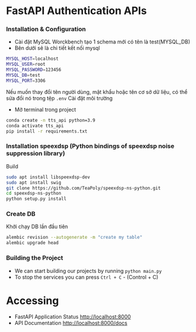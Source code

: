 # FastAPI Authentication APIs

### Installation & Configuration 
- Cài đặt MySQL Worckbench tạo 1 schema mới có tên là test(MYSQL_DB)
- Bên dưới sẽ là chi tiết kết nối mysql 
```bash
MYSQL_HOST=localhost
MYSQL_USER=root
MYSQL_PASSWORD=123456
MYSQL_DB=test
MYSQL_PORT=3306
```
Nếu muốn thay đổi tên người dùng, mật khẩu hoặc tên cơ sở dữ liệu, có thể sửa đổi nó trong tệp `.env` 
Cài đặt môi trường
- Mở terminal trong project
```bash
conda create -n tts_api python=3.9
conda activate tts_api
pip install -r requirements.txt
```

### Installation speexdsp (Python bindings of speexdsp noise suppression library)
Build
```bash
sudo apt install libspeexdsp-dev
sudo apt install swig
git clone https://github.com/TeaPoly/speexdsp-ns-python.git
cd speexdsp-ns-python
python setup.py install
```

### Create DB
Khởi chạy DB lần đầu tiên
```bash
alembic revision --autogenerate -m "create my table"
alembic upgrade head
```

### Building the Project
- We can start building our projects by running `python main.py`
- To stop the services you can press `Ctrl + C` - (Control + C)

# Accessing 
- FastAPI Application Status [http://localhost:8000](http://localhost:8000)
- API Documentation [http://localhost:8000/docs](http://localhost:8000/docs)
